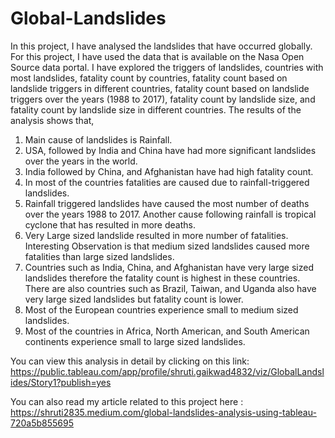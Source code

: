 # Global-Landslides
In this project, I have analysed the landslides that have occurred globally. For this project, I have used the data that is available on the Nasa Open Source data portal. I have explored the triggers of landslides, countries with most landslides, fatality count by countries, fatality count based on landslide triggers in different countries, fatality count based on landslide triggers over the years (1988 to 2017), fatality count by landslide size, and fatality count by landslide size in different countries. 
The results of the analysis shows that, 
1) Main cause of landslides is Rainfall.
2) USA, followed by India and China have had more significant landslides over the years in the world.
3) India followed by China, and Afghanistan have had high fatality count.  
4) In most of the countries fatalities are caused due to rainfall-triggered landslides.
5) Rainfall triggered landslides have caused the most number of deaths over the years 1988 to 2017. Another cause following rainfall is tropical cyclone that has resulted in more deaths.
6) Very Large sized landslide resulted in more number of fatalities. Interesting Observation is that medium sized landslides caused more fatalities than large sized landslides. 
7) Countries such as India, China, and Afghanistan have very large sized landslides therefore the fatality count is highest in these countries. There are also countries such as Brazil, Taiwan, and Uganda also have very large sized landslides but fatality count is lower. 
8) Most of the European countries experience small to medium sized landslides. 
9) Most of the countries in Africa, North American, and South American continents experience small to large sized landslides.

You can view this analysis in detail by clicking on this link: 
https://public.tableau.com/app/profile/shruti.gaikwad4832/viz/GlobalLandslides/Story1?publish=yes

 You can also read my article related to this project here : 
https://shruti2835.medium.com/global-landslides-analysis-using-tableau-720a5b855695
